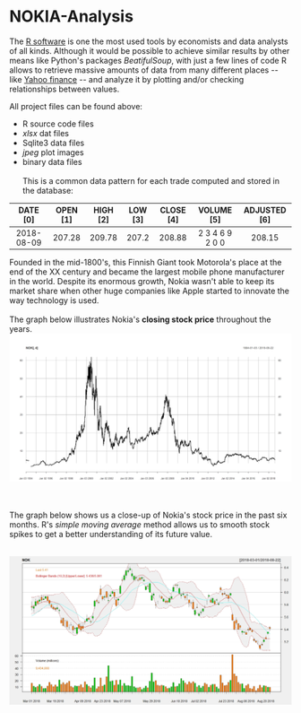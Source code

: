 # NOKIA-Analysis

The [R software](https://www.r-project.org/) is one the most used tools by economists and data analysts of all kinds. Although it would be possible to achieve similar results by other means like Python's packages <em>BeatifulSoup</em>, with just a few lines of code R allows to retrieve massive amounts of data from many different places -- like [Yahoo finance](https://finance.yahoo.com/) -- and analyze it by plotting and/or checking relationships between values.<br>

All project files can be found above:
- R source code files
- <em>xlsx</em> dat files
- Sqlite3 data files
- <em>jpeg</em> plot images
- binary data files
<br><br>
This is a common data pattern for each trade computed and stored in the database:

|    DATE [0]    |    OPEN [1]    |    HIGH [2]    |     LOW [3]     |     CLOSE [4]    |     VOLUME [5]    |     ADJUSTED [6]     | 
|:--------------:|:--------------:|:--------------:|:---------------:|:----------------:|:-----------------:|:--------------------:|
|   2018-08-09   |     207.28     |     209.78     |      207.2      |      208.88      |  2 3 4 6 9 2 0 0  |        208.15        |


Founded in the mid-1800's, this Finnish Giant took Motorola's place at the end of the XX century and became the largest mobile phone
manufacturer in the world. Despite its enormous growth, Nokia wasn't able to keep its market share when other huge companies like Apple
started to innovate the way technology is used.<br><br>
The graph below illustrates Nokia's <strong>closing stock price</strong> throughout the years. 
![alt text](Rplot02.jpeg "NOKIA1")


<br><br>
The graph below shows us a close-up of Nokia's stock price in the past six months. R's <em>simple moving average</em> method allows us to smooth stock spikes to get a better understanding of its future value. <br><br>



![alt text](Rplot.jpeg "NOKIA2")
